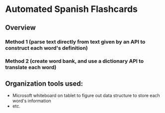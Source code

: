 # Automated Spanish Flashcards

## Overview
### Method 1 (parse text directly from text given by an API to construct each word's definition)
### Method 2 (create word bank, and use a dictionary API to translate each word)


## Organization tools used:
- Microsoft whiteboard on tablet to figure out data structure to store each word's information
- etc.

